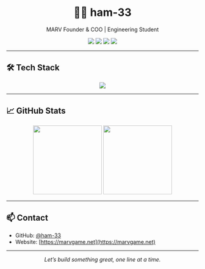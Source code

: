 <h1 align="center">🧑‍💻 ham-33</h1>
<p align="center">MARV Founder & COO | Engineering Student</p>

<p align="center">
  <img src="https://img.shields.io/badge/-Java-007396?style=flat&logo=java&logoColor=white" />
  <img src="https://img.shields.io/badge/-Folia-F7DF1E?style=flat&logo=minecraft&logoColor=black" />
  <img src="https://img.shields.io/badge/-MariaDB-003545?style=flat&logo=mariadb&logoColor=white" />
  <img src="https://img.shields.io/badge/-Linux-FCC624?style=flat&logo=linux&logoColor=black" />
</p>

---

## 🛠️ Tech Stack

<p align="center">
  <img src="https://skillicons.dev/icons?i=java,py,linux,html,nextjs,mysql," />
</p>

---

## 📈 GitHub Stats

<p align="center">
  <img height="180em" src="https://github-readme-stats.vercel.app/api?username=ham-33&show_icons=true&theme=tokyonight&hide=prs" />
  <img height="180em" src="https://github-readme-stats.vercel.app/api/top-langs/?username=ham-33&layout=compact&theme=tokyonight" />
</p>

---

## 📫 Contact

- GitHub: [@ham-33](https://github.com/ham-33)
- Website: [https://marvgame.net](https://marvgame.net)

---

<p align="center"><i>Let’s build something great, one line at a time.</i></p>

